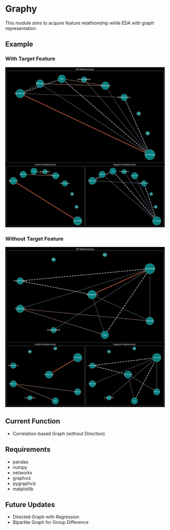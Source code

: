# Graphy

This module aims to acquire feature relathionship while EDA with graph representation. 

## Example 

### With Target Feature
![sampleImgs1](sample_img/with_target.png)

### Without Target Feature
![sampleImgs2](sample_img/no_target.png)

## Current Function
- Correlation-based Graph (without Direction)

## Requirements

- pandas
- numpy
- networkx
- graphviz
- pygraphviz
- matplotlib

## Future Updates

- Directed Graph with Regression
- Bipartite Graph for Group Difference